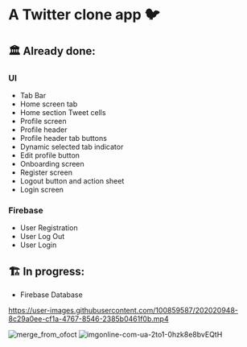# A Twitter clone app 🐦

## 🏛️ Already done:

### UI 
- Tab Bar
- Home screen tab
- Home section Tweet cells
- Profile screen
- Profile header
- Profile header tab buttons
- Dynamic selected tab indicator
- Edit profile button
- Onboarding screen
- Register screen
- Logout button and action sheet
- Login screen

### Firebase
- User Registration
- User Log Out
- User Login

## 🏗️ In progress:
- Firebase Database

https://user-images.githubusercontent.com/100859587/202020948-8c29a0ee-cf1a-4767-8546-2385b0461f0b.mp4

![merge_from_ofoct](https://user-images.githubusercontent.com/100859587/202021087-2f02ad6a-0c57-4346-8f1d-f0e70c054431.jpg)
![imgonline-com-ua-2to1-0hzk8e8bvEQtH](https://user-images.githubusercontent.com/100859587/202535917-67e1bb07-ba24-48df-a511-37a4f5a28a86.jpg)



